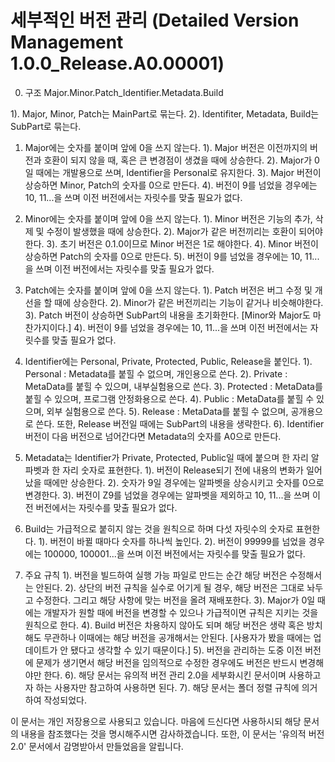 # 세부적인 버전 관리 (Detailed Version Management 1.0.0_Release.A0.00001)

0. 구조
 Major.Minor.Patch_Identifier.Metadata.Build

 1). Major, Minor, Patch는 MainPart로 묶는다.
 2). Identifiter, Metadata, Build는 SubPart로 묶는다.

1. Major에는 숫자를 붙이며 앞에 0을 쓰지 않는다.
 1). Major 버전은 이전까지의 버전과 호환이 되지 않을 때, 혹은 큰 변경점이 생겼을 때에 상승한다.
 2). Major가 0일 때에는 개발용으로 쓰며, Identifier을 Personal로 유지한다.
 3). Major 버전이 상승하면 Minor, Patch의 숫자를 0으로 만든다.
 4). 버전이 9를 넘었을 경우에는 10, 11...을 쓰며 이전 버전에서는 자릿수를 맞출 필요가 없다.

2. Minor에는 숫자를 붙이며 앞에 0을 쓰지 않는다.
 1). Minor 버전은 기능의 추가, 삭제 및 수정이 발생했을 때에 상승한다.
 2). Major가 같은 버전끼리는 호환이 되어야 한다.
 3). 초기 버전은 0.1.0이므로 Minor 버전은 1로 해야한다.
 4). Minor 버전이 상승하면 Patch의 숫자를 0으로 만든다.
 5). 버전이 9를 넘었을 경우에는 10, 11...을 쓰며 이전 버전에서는 자릿수를 맞출 필요가 없다.

3. Patch에는 숫자를 붙이며 앞에 0을 쓰지 않는다.
 1). Patch 버전은 버그 수정 및 개선을 할 때에 상승한다.
 2). Minor가 같은 버전끼리는 기능이 같거나 비슷해야한다.
 3). Patch 버전이 상승하면 SubPart의 내용을 초기화한다. [Minor와 Major도 마찬가지이다.]
 4). 버전이 9를 넘었을 경우에는 10, 11...을 쓰며 이전 버전에서는 자릿수를 맞출 필요가 없다.

2. Identifier에는 Personal, Private, Protected, Public, Release을 붙인다.
 1). Personal : Metadata를 붙힐 수 없으며, 개인용으로 쓴다.
 2). Private : MetaData를 붙힐 수 있으며, 내부실험용으로 쓴다.
 3). Protected : MetaData를 붙힐 수 있으며, 프로그램 안정화용으로 쓴다.
 4). Public : MetaData를 붙힐 수 있으며, 외부 실험용으로 쓴다.
 5). Release : MetaData를 붙힐 수 없으며, 공개용으로 쓴다. 또한, Release 버전일 때에는 SubPart의 내용을 생략한다.
 6). Identifier 버전이 다음 버전으로 넘어간다면 Metadata의 숫자를 A0으로 만든다.

3. Metadata는 Identifier가 Private, Protected, Public일 때에 붙으며 한 자리 알파벳과 한 자리 숫자로 표현한다.
 1). 버전이 Release되기 전에 내용의 변화가 일어났을 때에만 상승한다.
 2). 숫자가 9일 경우에는 알파벳을 상승시키고 숫자를 0으로 변경한다.
 3). 버전이 Z9를 넘었을 경우에는 알파벳을 제외하고 10, 11...을 쓰며 이전 버전에서는 자릿수를 맞출 필요가 없다.

4. Build는 가급적으로 붙히지 않는 것을 원칙으로 하며 다섯 자릿수의 숫자로 표현한다.
 1). 버전이 바뀔 때마다 숫자를 하나씩 높인다.
 2). 버전이 99999를 넘었을 경우에는 100000, 100001...을 쓰며 이전 버전에서는 자릿수를 맞출 필요가 없다.

5. 주요 규칙
 1). 버전을 빌드하여 실행 가능 파일로 만드는 순간 해당 버전은 수정해서는 안된다.
 2). 상단의 버전 규칙을 실수로 어기게 될 경우, 해당 버전은 그대로 놔두고 수정한다. 그리고 해당 사항에 맞는 버전을 올려 재배포한다.
 3). Major가 0일 때에는 개발자가 원할 때에 버전을 변경할 수 있으나 가급적이면 규칙은 지키는 것을 원칙으로 한다.
 4). Build 버전은 차용하지 않아도 되며 해당 버전은 생략 혹은 방치해도 무관하나 이때에는 해당 버전을 공개해서는 안된다. [사용자가 봤을 때에는 업데이트가 안 됐다고 생각할 수 있기 때문이다.]
 5). 버전을 관리하는 도중 이전 버전에 문제가 생기면서 해당 버전을 임의적으로 수정한 경우에도 버전은 반드시 변경해야만 한다.
 6). 해당 문서는 유의적 버전 관리 2.0을 세부화시킨 문서이며 사용하고자 하는 사용자만 참고하여 사용하면 된다.
 7). 해당 문서는 폴더 정렬 규칙에 의거하여 작성되었다.

이 문서는 개인 저장용으로 사용되고 있습니다.
마음에 드신다면 사용하시되 해당 문서의 내용을 참조했다는 것을 명시해주시면 감사하겠습니다.
또한, 이 문서는 '유의적 버전 2.0' 문서에서 감명받아서 만들었음을 알립니다.
